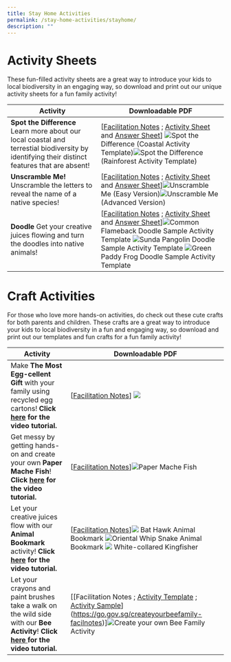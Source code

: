 ```yaml
---
title: Stay Home Activities
permalink: /stay-home-activities/stayhome/
description: ""
---
```

# **Activity Sheets**

These fun-filled activity sheets are a great way to introduce your kids to local biodiversity in an engaging way, so download and print out our unique activity sheets for a fun family activity!

| Activity | Downloadable PDF  |
| -------- | -------- | 
| **Spot the Difference** Learn more about our local coastal and terrestial biodiversity by identifying their distinct features that are absent!     |  [[Facilitation Notes](https://go.gov.sg/spotthedifference-facil) ;  [Activity Sheet](https://go.gov.sg/spotthedifferencetemplate) and [Answer Sheet](https://go.gov.sg/spot-the-difference-answersheet)] ![](/images/spot%20the%20diff%20(coastal).png)Spot the Difference (Coastal Activity Template)![](/images/spot%20the%20diff%20(rainforest).png)Spot the Difference (Rainforest Activity Template)| 
|**Unscramble Me!** Unscramble the letters to reveal the name of a native species! | [[Facilitation Notes](https://go.gov.sg/unscrambleme-facil) ;  [Activity Sheet ](https://go.gov.sg/unscramble-me-activitysheet) and [Answer Sheet](https://go.gov.sg/unscramble-me-answersheet)]![](/images/unscramble%20me%20(easy).png)Unscramble Me (Easy Version)![](/images/unscramble%20me%20(advanced).png)Unscramble Me (Advanced Version)|
|**Doodle** Get your creative juices flowing and turn the doodles into native animals! | [[Facilitation Notes](https://go.gov.sg/doodle-facil) ;  [Activity Sheet](https://go.gov.sg/doodleactivitytemplate) and [Answer Sheet](https://go.gov.sg/doodle-answersheet)]![](/images/doodle%20-%20common%20flameback.png)Common Flameback Doodle Sample Activity Template ![](/images/doodle%20-%20sunda%20pangolin.png)Sunda Pangolin Doodle Sample Activity Template ![](/images/doodle%20-%20green%20paddy%20frog.png)Green Paddy Frog Doodle Sample Activity Template|



# **Craft Activities**
For those who love more hands-on activities, do check out these cute crafts for both parents and children. These crafts are a great way to introduce your kids to local biodiversity in a fun and engaging way, so download and print out our templates and fun crafts for a fun family activity!



| Activity        | Downloadable PDF |
| -------------| -------- | 
|Make **The Most Egg-cellent Gift** with your family using recycled egg cartons! **Click [here](https://drive.google.com/file/d/1nSBkiHyD5xjd4Q057mT35gsl6hzVpM0U/view?usp=share_link) for the video tutorial.**| [[Facilitation Notes](https://go.gov.sg/themosteggcellentgift-facil)]  ![](/images/the%20most%20excellent%20gift.png)|
|Get messy by getting hands-on and create your own **Paper Mache Fish**! **Click [here](https://drive.google.com/file/d/13IMVOCKoOYEIUfuAhzWHbLt08KHkAwRE/view?usp=share_link) for the video tutorial.**|[[Facilitation Notes](https://go.gov.sg/papermachefish-facilnotes)]![](/images/paper%20mache%20fish.png)Paper Mache Fish |
Let your creative juices flow with our **Animal Bookmark** activity! **Click [here](https://drive.google.com/file/d/1xjsDQZszzvZ8wQpxQXFtNYr9HiWkR16i/view?usp=share_link) for the video tutorial.**| [[Facilitation Notes](https://go.gov.sg/animalbookmark-facilnotes)]![](/images/bat%20hawk%20animal%20bookmark.png) Bat Hawk Animal Bookmark ![](/images/oriental%20whip%20snake%20animal%20bookmark.png)Oriental Whip Snake Animal Bookmark ![](/images/white-collared%20kingfisher%20animal%20bookmark.png) White-collared Kingfisher|
Let your crayons and paint brushes take a walk on the wild side with our **Bee Activity**! **Click [here ](https://drive.google.com/file/d/1Xgqunko4CLCQY9RN7QW8k-uhLyd4Xs_P/view?usp=share_link) for the video tutorial.**|[[Facilitation Notes ; [Activity Template](https://go.gov.sg/beeactivitytemplate) ; [Activity Sample](https://go.gov.sg/beefamilyactivitysample)](https://go.gov.sg/createyourbeefamily-facilnotes)]![](/images/bee%20activity.png)Create your own Bee Family Activity|